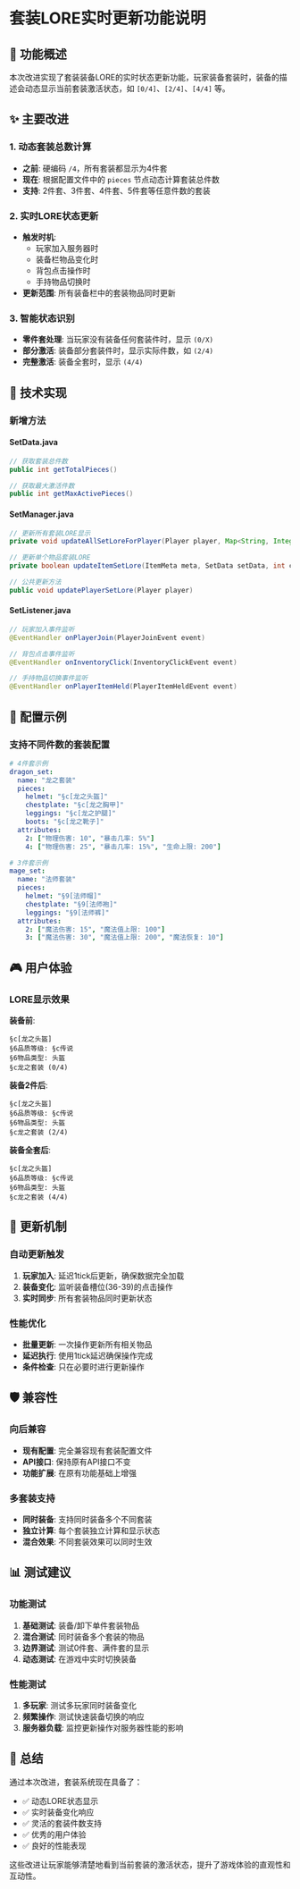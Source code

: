 # 套装LORE实时更新功能说明

## 🎯 功能概述

本次改进实现了套装装备LORE的实时状态更新功能，玩家装备套装时，装备的描述会动态显示当前套装激活状态，如 `[0/4]`、`[2/4]`、`[4/4]` 等。

## ✨ 主要改进

### 1. 动态套装总数计算
- **之前**: 硬编码 `/4`，所有套装都显示为4件套
- **现在**: 根据配置文件中的 `pieces` 节点动态计算套装总件数
- **支持**: 2件套、3件套、4件套、5件套等任意件数的套装

### 2. 实时LORE状态更新
- **触发时机**: 
  - 玩家加入服务器时
  - 装备栏物品变化时
  - 背包点击操作时
  - 手持物品切换时
- **更新范围**: 所有装备栏中的套装物品同时更新

### 3. 智能状态识别
- **零件套处理**: 当玩家没有装备任何套装件时，显示 `(0/X)`
- **部分激活**: 装备部分套装件时，显示实际件数，如 `(2/4)`
- **完整激活**: 装备全套时，显示 `(4/4)`

## 🔧 技术实现

### 新增方法

#### SetData.java
```java
// 获取套装总件数
public int getTotalPieces()

// 获取最大激活件数
public int getMaxActivePieces()
```

#### SetManager.java
```java
// 更新所有套装LORE显示
private void updateAllSetLoreForPlayer(Player player, Map<String, Integer> setPieceCounts)

// 更新单个物品套装LORE
private boolean updateItemSetLore(ItemMeta meta, SetData setData, int currentPieceCount, int totalPieces)

// 公共更新方法
public void updatePlayerSetLore(Player player)
```

#### SetListener.java
```java
// 玩家加入事件监听
@EventHandler onPlayerJoin(PlayerJoinEvent event)

// 背包点击事件监听
@EventHandler onInventoryClick(InventoryClickEvent event)

// 手持物品切换事件监听
@EventHandler onPlayerItemHeld(PlayerItemHeldEvent event)
```

## 📝 配置示例

### 支持不同件数的套装配置

```yaml
# 4件套示例
dragon_set:
  name: "龙之套装"
  pieces:
    helmet: "§c[龙之头盔]"
    chestplate: "§c[龙之胸甲]"
    leggings: "§c[龙之护腿]"
    boots: "§c[龙之靴子]"
  attributes:
    2: ["物理伤害: 10", "暴击几率: 5%"]
    4: ["物理伤害: 25", "暴击几率: 15%", "生命上限: 200"]

# 3件套示例
mage_set:
  name: "法师套装"
  pieces:
    helmet: "§9[法师帽]"
    chestplate: "§9[法师袍]"
    leggings: "§9[法师裤]"
  attributes:
    2: ["魔法伤害: 15", "魔法值上限: 100"]
    3: ["魔法伤害: 30", "魔法值上限: 200", "魔法恢复: 10"]
```

## 🎮 用户体验

### LORE显示效果

**装备前**:
```
§c[龙之头盔]
§6品质等级: §c传说
§6物品类型: 头盔
§c龙之套装 (0/4)
```

**装备2件后**:
```
§c[龙之头盔]
§6品质等级: §c传说
§6物品类型: 头盔
§c龙之套装 (2/4)
```

**装备全套后**:
```
§c[龙之头盔]
§6品质等级: §c传说
§6物品类型: 头盔
§c龙之套装 (4/4)
```

## 🔄 更新机制

### 自动更新触发
1. **玩家加入**: 延迟1tick后更新，确保数据完全加载
2. **装备变化**: 监听装备槽位(36-39)的点击操作
3. **实时同步**: 所有套装物品同时更新状态

### 性能优化
- **批量更新**: 一次操作更新所有相关物品
- **延迟执行**: 使用1tick延迟确保操作完成
- **条件检查**: 只在必要时进行更新操作

## 🛡️ 兼容性

### 向后兼容
- **现有配置**: 完全兼容现有套装配置文件
- **API接口**: 保持原有API接口不变
- **功能扩展**: 在原有功能基础上增强

### 多套装支持
- **同时装备**: 支持同时装备多个不同套装
- **独立计算**: 每个套装独立计算和显示状态
- **混合效果**: 不同套装效果可以同时生效

## 📊 测试建议

### 功能测试
1. **基础测试**: 装备/卸下单件套装物品
2. **混合测试**: 同时装备多个套装的物品
3. **边界测试**: 测试0件套、满件套的显示
4. **动态测试**: 在游戏中实时切换装备

### 性能测试
1. **多玩家**: 测试多玩家同时装备变化
2. **频繁操作**: 测试快速装备切换的响应
3. **服务器负载**: 监控更新操作对服务器性能的影响

## 🎉 总结

通过本次改进，套装系统现在具备了：
- ✅ 动态LORE状态显示
- ✅ 实时装备变化响应  
- ✅ 灵活的套装件数支持
- ✅ 优秀的用户体验
- ✅ 良好的性能表现

这些改进让玩家能够清楚地看到当前套装的激活状态，提升了游戏体验的直观性和互动性。

